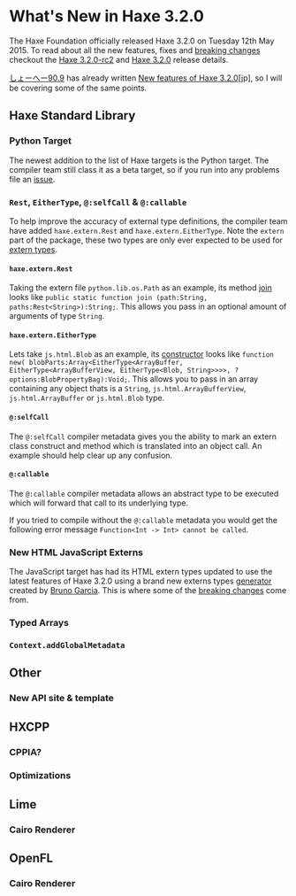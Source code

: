 [_template]: ../templates/roundup.html
[date]: / "2015-05-14 10:31:00"
[modified]: / "2015-05-14 10:31:00"
[published]: / "2015-05-14 10:31:00"
[“”]: a ""
# What's New in Haxe 3.2.0

The Haxe Foundation officially released Haxe 3.2.0 on Tuesday 12th May 2015.
To read about all the new features, fixes and [breaking changes][l9] checkout
the [Haxe 3.2.0-rc2][l1] and [Haxe 3.2.0][l2] release details.

[しょーへー90.9][tw1] has already written [New features of Haxe 3.2.0][l4][jp], so
I will be covering some of the same points.

## Haxe Standard Library

### Python Target

The newest addition to the list of Haxe targets is the Python target. The
compiler team still class it as a beta target, so if you run into any
problems file an [issue][l3].

<script src="https://gist.github.com/skial/8eb8fad01a4361b9db79.js"></script>

### `Rest`, `EitherType`, `@:selfCall` & `@:callable`

To help improve the accuracy of external type definitions, the compiler team
have added `haxe.extern.Rest` and `haxe.extern.EitherType`. Note the `extern`
part of the package, these two types are only ever expected to be used
for [extern types][l5].

#### `haxe.extern.Rest`

Taking the extern file `python.lib.os.Path` as an example, its method [join][l6]
looks like `public static function join (path:String, paths:Rest<String>):String;`.
This allows you pass in an optional amount of arguments of type `String`.

<script src="https://gist.github.com/skial/4c0f847dbf454f4ba605.js"></script>

#### `haxe.extern.EitherType`

Lets take `js.html.Blob` as an example, its [constructor][l7] looks like
`function new( blobParts:Array<EitherType<ArrayBuffer, EitherType<ArrayBufferView, EitherType<Blob, String>>>>, ?options:BlobPropertyBag):Void;`.
This allows you to pass in an array containing any object thats is a `String`,
`js.html.ArrayBufferView`, `js.html.ArrayBuffer` or `js.html.Blob` type.

<script src="https://gist.github.com/skial/588dee9226301e9f8ab1.js"></script>

#### `@:selfCall`

The `@:selfCall` compiler metadata gives you the ability to mark an extern
class construct and method which is translated into an object call. An
example should help clear up any confusion.

<script src="https://gist.github.com/skial/a1fc270e84babb0af500.js"></script>


#### `@:callable`

The `@:callable` compiler metadata allows an abstract type to be executed
which will forward that call to its underlying type.

<script src="https://gist.github.com/skial/a041c0b91cc8b0c3bb0c.js"></script>

If you tried to compile without the `@:callable` metadata you would get the
following error message `Function<Int -> Int> cannot be called`.

### New HTML JavaScript Externs

The JavaScript target has had its HTML extern types updated to use the latest
features of Haxe 3.2.0 using a brand new externs types [generator][l8] created
by [Bruno Garcia][gh1]. This is where some of the [breaking changes][l9] come
from.

### Typed Arrays

### `Context.addGlobalMetadata`

## Other

### New API site & template

## HXCPP

### CPPIA?

### Optimizations

## Lime

### Cairo Renderer

## OpenFL

### Cairo Renderer

[tw1]: https://twitter.com/shohei909 "@shohei909"
	
[gh1]: https://github.com/aduros "@aduros"

[l9]: https://github.com/HaxeFoundation/haxe/wiki/Breaking-changes-in-Haxe-3.2.0 "Haxe 3.2.0 Breaking Changes on GitHub"
[l8]: https://github.com/HaxeFoundation/html-externs "Haxe HTML JavaScript extern type generator on GitHub"
[l7]: https://github.com/HaxeFoundation/haxe/blob/a595b0406ca8d601ccec49044e76b3f91d487edd/std/js/html/Blob.hx#L35 "Haxe Extern JavaScript new Blob"
[l6]: https://github.com/HaxeFoundation/haxe/blob/a595b0406ca8d601ccec49044e76b3f91d487edd/std/python/lib/os/Path.hx#L67 "Haxe Extern Python Path.join"
[l5]: http://haxe.org/manual/lf-externs.html "Haxe Externs"
[l4]: http://qiita.com/shohei909/items/4c2125a6ff065d9cc65f "New Features of Haxe 3.2.0"
[l3]: https://github.com/HaxeFoundation/haxe/issues "Haxe Issues on GitHub"
[l2]: http://haxe.org/download/version/3.2.0/ "Haxe 3.2.0 release details"
[l1]: http://haxe.org/download/version/3.2.0-rc.2/ "Haxe 3.2.0-rc2 release details"